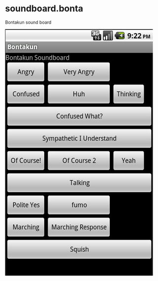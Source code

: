 soundboard.bonta
================

Bontakun sound board


![Screenshot](screen-0.jpg?raw=true "Optional Title")
